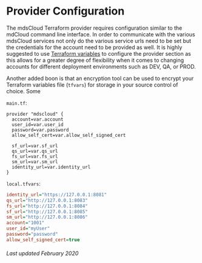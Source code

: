 # Provider Configuration

The mdsCloud Terraform provider requires configuration similar to the mdCloud
command line interface. In order to communicate with the various mdsCloud
services not only do the various service urls need to be set but the credentials
for the account need to be provided as well. It is highly suggested to use 
[Terraform variables](https://www.terraform.io/docs/language/values/variables.html)
to configure the provider section as this allows for a greater degree of
flexibility when it comes to changing accounts for different deployment
environments such as DEV, QA, or PROD.

Another added boon is that an encryption tool can be used to encrypt your
Terraform variables file (`tfvars`) for storage in your source control of
choice. Some 

`main.tf`:

```hcl
provider "mdscloud" {
  account=var.account
  user_id=var.user_id
  password=var.password
  allow_self_cert=var.allow_self_signed_cert

  sf_url=var.sf_url
  qs_url=var.qs_url
  fs_url=var.fs_url
  sm_url=var.sm_url
  identity_url=var.identity_url
}
```

`local.tfvars`:

```ini
identity_url="https://127.0.0.1:8081"
qs_url="http://127.0.0.1:8083"
fs_url="http://127.0.0.1:8084"
sf_url="http://127.0.0.1:8085"
sm_url="http://127.0.0.1:8086"
account="1001"
user_id="myUser"
password="password"
allow_self_signed_cert=true
```

###### Last updated February 2020